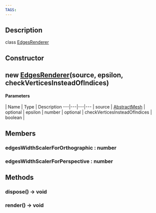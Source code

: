 ```yaml
---
TAGS:
---
```

## Description

class [EdgesRenderer](/classes/3.1/EdgesRenderer)



## Constructor

## new [EdgesRenderer](/classes/3.1/EdgesRenderer)(source, epsilon, checkVerticesInsteadOfIndices)



#### Parameters
 | Name | Type | Description
---|---|---|---
 | source | [AbstractMesh](/classes/3.1/AbstractMesh) | 
optional | epsilon | number | 
optional | checkVerticesInsteadOfIndices | boolean | 
## Members

### edgesWidthScalerForOrthographic : number



### edgesWidthScalerForPerspective : number



## Methods

### dispose() &rarr; void


### render() &rarr; void


